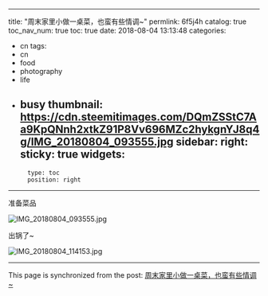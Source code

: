 
---
title: "周末家里小做一桌菜，也蛮有些情调~"
permlink: 6f5j4h
catalog: true
toc_nav_num: true
toc: true
date: 2018-08-04 13:13:48
categories:
- cn
tags:
- cn
- food
- photography
- life
- busy
thumbnail: https://cdn.steemitimages.com/DQmZSStC7Aa9KpQNnh2xtkZ91P8Vv696MZc2hykgnYJ8q4g/IMG_20180804_093555.jpg
sidebar:
    right:
        sticky: true
widgets:
    -
        type: toc
        position: right
---


准备菜品

![IMG_20180804_093555.jpg](https://cdn.steemitimages.com/DQmZSStC7Aa9KpQNnh2xtkZ91P8Vv696MZc2hykgnYJ8q4g/IMG_20180804_093555.jpg)

出锅了~

![IMG_20180804_114153.jpg](https://cdn.steemitimages.com/DQmeDgbkDssfkCB9yfp9WoeLfkDZtTay9CLz9WPqHeMtS31/IMG_20180804_114153.jpg)

- - -

This page is synchronized from the post: [周末家里小做一桌菜，也蛮有些情调~](https://steemit.com/@andrewma/6f5j4h)
